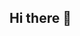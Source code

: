 ## Hi there 👋

<!-- My name is Abby Levines
**ablevines/ablevines** is a ✨ _special_ ✨ repository because its `README.md` (this file) appears on your GitHub profile.

Here are some ideas to get you started:
- I am interested in learning more about Javascript
- 📫 How to reach me: email: ablevines@augusta.edu
- 😄 Pronouns: she/her
- ⚡ Fun fact: I play volleyball
-->
